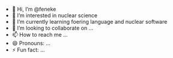 - 👋 Hi, I’m @feneke
- 👀 I’m interested in nuclear science
- 🌱 I’m currently learning foering language and nuclear software
- 💞️ I’m looking to collaborate on ...
- 📫 How to reach me ...
- 😄 Pronouns: ...
- ⚡ Fun fact: ...

<!---
feneke/feneke is a ✨ special ✨ repository because its `README.md` (this file) appears on your GitHub profile.
You can click the Preview link to take a look at your changes.
--->
